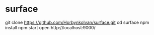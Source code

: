 # surface
git clone https://github.com/HorbynkoIvan/surface.git
cd surface
npm install
npm start
open http://localhost:9000/
